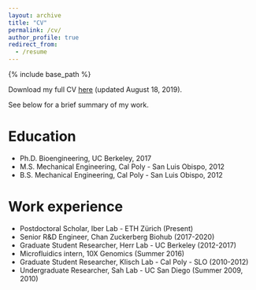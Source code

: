 ```yaml
---
layout: archive
title: "CV"
permalink: /cv/
author_profile: true
redirect_from:
  - /resume
---
```


{% include base_path %}

Download my full CV <u><a href="https://kevinyamauchi.github.io/files/Yamauchi_CV.pdf">here</a></u> (updated August 18, 2019).

See below for a brief summary of my work.

Education
======
* Ph.D. Bioengineering, UC Berkeley, 2017
* M.S. Mechanical Engineering, Cal Poly - San Luis Obispo, 2012
* B.S. Mechanical Engineering, Cal Poly - San Luis Obispo, 2012

Work experience
======
* Postdoctoral Scholar, Iber Lab - ETH Zürich (Present)
* Senior R&D Engineer, Chan Zuckerberg Biohub (2017-2020)
* Graduate Student Researcher, Herr Lab - UC Berkeley (2012-2017)
* Microfluidics intern, 10X Genomics (Summer 2016)
* Graduate Student Researcher, Klisch Lab - Cal Poly - SLO (2010-2012)
* Undergraduate Researcher, Sah Lab - UC San Diego (Summer 2009, 2010)
